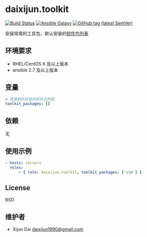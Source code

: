 # daixijun.toolkit

[![Build Status](https://github.com/daixijun/ansible-role-toolkit/workflows/build/badge.svg)](https://github.com/daixijun/ansible-role-toolkit/actions)
[![Ansible Galaxy](https://img.shields.io/badge/galaxy-daixijun.toolkit-660198.svg?style=flat)](https://galaxy.ansible.com/daixijun/ansible-role-toolkit/)
[![GitHub tag (latest SemVer)](https://img.shields.io/github/v/tag/daixijun/ansible-role-toolkit?sort=semver)](https://github.com/daixijun/ansible-role-toolkit/tags)

安装常用的工具包，默认安装的[软件包列表](./vars/main.yml)

## 环境要求

- RHEL/CentOS 6 及以上版本
- ansible 2.7 及以上版本

## 变量

```yaml
# 需要额外安装的软件包列表
toolkit_packages: []
```

## 依赖

无

## 使用示例

```yaml
- hosts: servers
  roles:
      - { role: daixijun.toolkit, toolkit_packages: ['vim'] }
```

## License

BSD

## 维护者

- Xijun Dai <daixijun1990@gmail.com>
